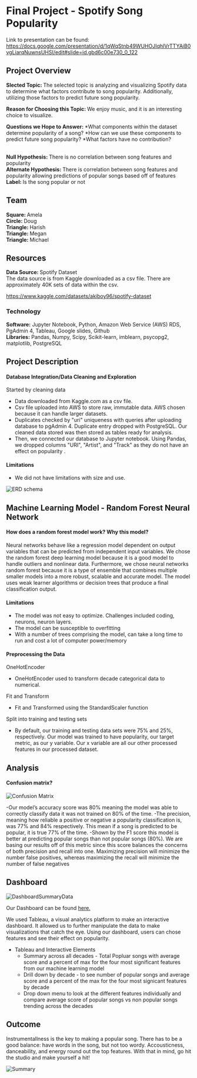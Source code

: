 # Final Project - Spotify Song Popularity


Link to presentation can be found: https://docs.google.com/presentation/d/1qWqStnb49WUHOJIqhlVrTTYAiB0vgLiarqNuwnsUHSI/edit#slide=id.gbd6c00e730_0_122

## Project Overview

<strong> Slected Topic: </strong> The selected topic is analyzing and visualizing Spotify data to determine what factors contribute to song popularity. Additionally, utilizing those factors to predict future song popularity. <br>

<strong> Reason for Choosing this Topic: </strong>
We enjoy music, and it is an interesting choice to visualize.
<br>

<strong> Questions we Hope to Answer: </strong> 
*What components within the dataset determine popularity of a song?
*How can we use these components to predict future song popularity?
*What factors have no contribution? <br><br>

<strong> Null Hypothesis: </strong> There is no correlation between song features and popularity <br>
<strong> Alternate Hypothesis: </strong> There is correlation between song features and popularity allowing predictions of popular songs based off of features <br>
<strong> Label: </strong>Is the song popular or not <br>

## Team

<strong>Square: </strong> Amela<br>
<strong>Circle: </strong> Doug<br>
<strong>Triangle: </strong> Harish<br>
<strong>Triangle: </strong> Megan<br>
<strong>Triangle: </strong> Michael<br>

## Resources

<strong> Data Source: </strong>Spotify Dataset <br> 
The data source is from Kaggle downloaded as a csv file. There are approximately 40K sets of data within the csv.<br> 

https://www.kaggle.com/datasets/akiboy96/spotify-dataset

### Technology
<strong>Software:</strong> Jupyter Notebook, Python, Amazon Web Service (AWS) RDS, PgAdmin 4, Tableau, Google slides, Github <br>
<strong>Libraries:</strong> Pandas, Numpy, Scipy, Scikit-learn, imblearn, psycopg2, matplotlib,  PostgreSQL <br >

## Project Description

#### Database Integration/Data Cleaning and Exploration
Started by cleaning data 
- Data downloaded from Kaggle.com as a csv file. 
- Csv file uploaded into AWS to store raw, immutable data. AWS chosen because it can handle larger datasets.
- Duplicates checked by "uri" uniqueness with queries after uploading database to pgAdmin 4. Duplicate entry dropped with PostgreSQL. Our cleaned data stored was then stored as tables ready for analysis. 
- Then, we connected our database to Jupyter notebook. Using Pandas, we dropped columns "URI", "Artist", and "Track" as they do not have an effect on popularity .
 


#### Limitations
- We did not have limitations with size and use. 


![ERD schema](https://github.com/B-Amela/Group_Project_7/blob/main/Database/Spotify_ERD.png)
 

## Machine Learning Model - Random Forest Neural Network

#### How does a random forest model work? Why this model?
Neural networks behave like a regression model dependent on output variables that can be predicted from independent input variables. We chose the random forest deep learning model because it is a good model to handle outliers and nonlinear data. Furthermore, we chose neural networks random forest because it is a type of ensemble that combines multiple smaller models into a more robust, scalable and accurate model. The model uses weak learner algorithms or decision trees that produce a final classification output.

#### Limitations
- The model was not easy to optimize. Challenges included coding, neurons, neuron layers.
- The model can be susceptible to overfitting
- With a number of trees comprising the model, can take a long time to run and cost a lot of computer power/memory  


#### Preprocessing the Data
OneHotEncoder
- OneHotEncoder used to transform decade categorical data to numerical. <br>

Fit and Transform
- Fit and Transformed using the StandardScaler function <br>

Split into  training and testing sets
- By default, our training and testing data sets were 75% and 25%, respectively. Our model was trained to have popularity, our target metric, as our y variable. Our x variable are all our other processed features in our processed dataset. <br>


## Analysis

#### Confusion matrix?
![Confusion Matrix](https://github.com/B-Amela/Group_Project_7/blob/Michael/Confusion%20matrix.PNG) <br>

-Our model’s accuracy score was 80% meaning the model was able to correctly classify data it was not trained on 80% of the time. 
-The precision, meaning how reliable a positive or negative a popularity classification is, was 77% and 84% respectively. This mean if a song is predicted to be popular, it is true 77% of the time. 
-Shown by the F1 score this model is better at predicting popular songs than not popular songs (80%).  We are basing our results off of this metric since this score balances the concerns of both precision and recall into one. Maximizing precision will minimize the number false positives, whereas maximizing the recall will minimize the number of false negatives


## Dashboard
![DashboardSummaryData](https://github.com/B-Amela/Group_Project_7/blob/Michael/Dashboard1.PNG)

Our Dashboard can be found [here.](https://public.tableau.com/app/profile/doug.elwood/viz/MusicToYourEarsDashboard/MusictoyourearsDashboard)<br/>

We used Tableau, a visual analytics platform to make an interactive dashboard. It allowed us to further manipulate the data to make visualizations that catch the eye. Using our dashboard, users can chose features and see their effect on popularity.

- Tableau and Interactive Elements
    - Summary across all decades - Total Popluar songs with average score and a percent of max for the four most significant features from our machine learning model
    - Drill down by decade - to see number of popular songs and average score and a percent of the max for the four most signicant features by decade
    - Drop down menu to look at the different features individually and compare average score of popular songs vs non popular songs trending across the decades
 
 ## Outcome
 Instrumentallness is the key to making a popular song. There has to be a good balance: have words in the song, but not too wordy. Accousticness, danceability, and energy round out the top features. With that in mind, go hit the studio and make yourself a hit!
 
 ![Summary](https://github.com/B-Amela/Group_Project_7/blob/Michael/BarChart.png)



